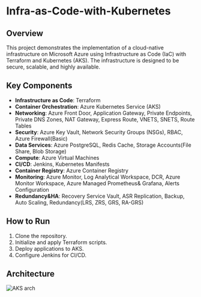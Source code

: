 # Infra-as-Code-with-Kubernetes

## Overview
This project demonstrates the implementation of a cloud-native infrastructure on Microsoft Azure using Infrastructure as Code (IaC) with Terraform and Kubernetes (AKS). The infrastructure is designed to be secure, scalable, and highly available.

## Key Components
- **Infrastructure as Code**: Terraform
- **Container Orchestration**: Azure Kubernetes Service (AKS)
- **Networking**: Azure Front Door, Application Gateway, Private Endpoints, Private DNS Zones, NAT Gateway, Express Route, VNETS, SNETS, Route Tables
- **Security**: Azure Key Vault, Network Security Groups (NSGs), RBAC, Azure Firewall(Basic)
- **Data Services**: Azure PostgreSQL, Redis Cache, Storage Accounts(File Share, Blob Storage)
- **Compute**: Azure Virtual Machines
- **CI/CD**: Jenkins, Kubernetes Manifests
- **Container Registry**: Azure Container Registry
- **Monitoring**: Azure Monitor, Log Analytical Workspace, DCR, Azure Monitor Workspace, Azure Managed Prometheus& Grafana, Alerts Configuration
- **Redundancy&HA**: Recovery Service Vault, ASR Replication, Backup, Auto Scaling, Redundancy(LRS, ZRS, GRS, RA-GRS)

## How to Run
1. Clone the repository.
2. Initialize and apply Terraform scripts.
3. Deploy applications to AKS.
4. Configure Jenkins for CI/CD.

## Architecture

![AKS arch](https://github.com/user-attachments/assets/239d08ae-2212-4b29-9dde-4203a19cbc2b)
